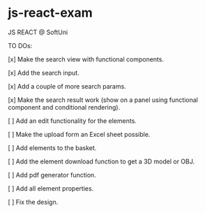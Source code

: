 # js-react-exam
JS REACT @ SoftUni


TO DOs:

[x] Make the search view with functional components.

[x] Add the search input.

[x] Add a couple of more search params.

[x] Make the search result work (show on a panel using functional component and conditional rendering).

[ ] Add an edit functionality for the elements.

[ ] Make the upload form an Excel sheet possible.

[ ] Add elements to the basket.

[ ] Add the element download function to get a 3D model or OBJ.

[ ] Add pdf generator function.

[ ] Add all element properties.

[ ] Fix the design.

